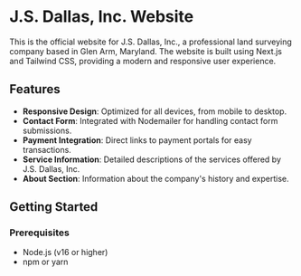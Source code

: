 # J.S. Dallas, Inc. Website

This is the official website for J.S. Dallas, Inc., a professional land surveying company based in Glen Arm, Maryland. The website is built using Next.js and Tailwind CSS, providing a modern and responsive user experience.

## Features

- **Responsive Design**: Optimized for all devices, from mobile to desktop.
- **Contact Form**: Integrated with Nodemailer for handling contact form submissions.
- **Payment Integration**: Direct links to payment portals for easy transactions.
- **Service Information**: Detailed descriptions of the services offered by J.S. Dallas, Inc.
- **About Section**: Information about the company's history and expertise.

## Getting Started

### Prerequisites

- Node.js (v16 or higher)
- npm or yarn